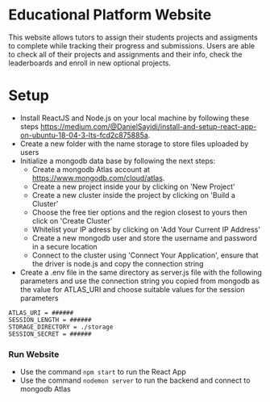 # Educational Platform Website

This website allows tutors to assign their students projects and assigments to complete while tracking their progress and submissions. Users are able to check all of their projects and assignments and their info, check the leaderboards and enroll in new optional projects.

# Setup

- Install ReactJS and Node.js on your local machine by following these steps https://medium.com/@DanielSayidi/install-and-setup-react-app-on-ubuntu-18-04-3-lts-fcd2c875885a.
- Create a new folder with the name storage to store files uploaded by users
- Initialize a mongodb data base by following the next steps:
  - Create a mongodb Atlas account at https://www.mongodb.com/cloud/atlas.
  - Create a new project inside your by clicking on 'New Project'
  - Create a new cluster inside the project by clicking on 'Build a Cluster'
  - Choose the free tier options and the region closest to yours then click on 'Create Cluster'
  - Whitelist your IP adress by clicking on 'Add Your Current IP Address'
  - Create a new mongodb user and store the username and password in a secure location
  - Connect to the cluster using 'Connect Your Application', ensure that the driver is node.js and copy the connection string
- Create a .env file in the same directory as server.js file with the following parameters and use the connection string you copied from mongodb as the value for ATLAS_URI and choose suitable values for the session parameters

```
ATLAS_URI = ######
SESSION_LENGTH = ######
STORAGE_DIRECTORY = ./storage
SESSION_SECRET = ######
```

### Run Website

- Use the command `npm start` to run the React App
- Use the command `nodemon server` to run the backend and connect to mongodb Atlas
